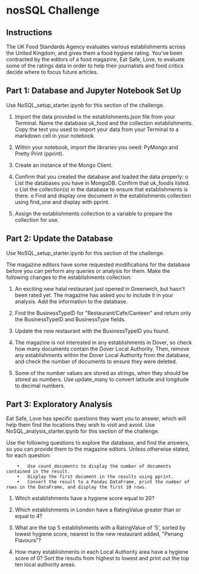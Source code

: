 # nosSQL Challenge

## Instructions

The UK Food Standards Agency evaluates various establishments across the United Kingdom, and gives them a food hygiene rating. You've been contracted by the editors of a food magazine, Eat Safe, Love, to evaluate some of the ratings data in order to help their journalists and food critics decide where to focus future articles.

## Part 1: Database and Jupyter Notebook Set Up

Use NoSQL_setup_starter.ipynb for this section of the challenge.

1.	Import the data provided in the establishments.json file from your Terminal. Name the database uk_food and the collection establishments. Copy the text you used to import your data from your Terminal to a markdown cell in your notebook.

2.	Within your notebook, import the libraries you need: PyMongo and Pretty Print (pprint).

3.	Create an instance of the Mongo Client.

4.	Confirm that you created the database and loaded the data properly:
        o	List the databases you have in MongoDB. Confirm that uk_foodis listed.
        o	List the collection(s) in the database to ensure that establishments is there.
        o	Find and display one document in the establishments collection using find_one and display with pprint.

5.	Assign the establishments collection to a variable to prepare the collection for use.

## Part 2: Update the Database

Use NoSQL_setup_starter.ipynb for this section of the challenge.

The magazine editors have some requested modifications for the database before you can perform any queries or analysis for them. Make the following changes to the establishments collection:

1.	An exciting new halal restaurant just opened in Greenwich, but hasn't been rated yet. The magazine has asked you to include it in your analysis. Add the information to the database.

2.	Find the BusinessTypeID for "Restaurant/Cafe/Canteen" and return only the BusinessTypeID and BusinessType fields.

3.	Update the new restaurant with the BusinessTypeID you found.

4.	The magazine is not interested in any establishments in Dover, so check how many documents contain the Dover Local Authority. Then, remove any establishments within the Dover Local Authority from the database, and check the number of documents to ensure they were deleted.

5.	Some of the number values are stored as strings, when they should be stored as numbers. Use update_many to convert latitude and longitude to decimal numbers.

## Part 3: Exploratory Analysis

Eat Safe, Love has specific questions they want you to answer, which will help them find the locations they wish to visit and avoid.
Use NoSQL_analysis_starter.ipynb for this section of the challenge.
        
Use the following questions to explore the database, and find the answers, so you can provide them to the magazine editors.
Unless otherwise stated, for each question:

        •	Use count_documents to display the number of documents contained in the result.
        •	Display the first document in the results using pprint.
        •	Convert the result to a Pandas DataFrame, print the number of rows in the DataFrame, and display the first 10 rows.

1.	Which establishments have a hygiene score equal to 20?

2.	Which establishments in London have a RatingValue greater than or equal to 4?

3.	What are the top 5 establishments with a RatingValue of '5', sorted by lowest hygiene score, nearest to the new restaurant added, "Penang Flavours"?

4.	How many establishments in each Local Authority area have a hygiene score of 0? Sort the results from highest to lowest and print out the top ten local authority areas.
